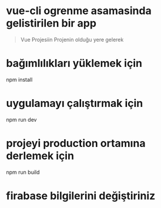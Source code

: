 # vue-cli ogrenme asamasinda gelistirilen bir app
 

> Vue Projesiin Projenin olduğu yere gelerek

# bağımlılıkları yüklemek için
npm install

# uygulamayı çalıştırmak için
npm run dev

# projeyi production ortamına derlemek için
npm run build

# firabase bilgilerini değiştiriniz